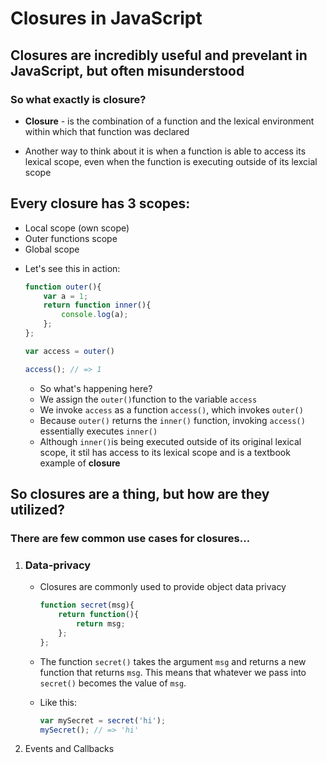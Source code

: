 # Closures in JavaScript
## Closures are incredibly useful and prevelant in JavaScript, but often misunderstood

### So what exactly is closure?
- **Closure** - is the combination of a function and the lexical environment within which that function was declared
 * Another way to think about it is when a function is able to access its lexical scope, even when the function is executing outside of its lexcial scope

## Every closure has 3 scopes:
 * Local scope (own scope)
 * Outer functions scope
 * Global scope
  - Let's see this in action:

    ```javascript
    function outer(){
        var a = 1;
        return function inner(){
            console.log(a);
        };
    };

    var access = outer() 

    access(); // => 1 
    ```
    * So what's happening here? 
     * We assign the `outer()`function to the variable `access`
     * We invoke `access` as a function `access()`, which invokes `outer()`
     * Because `outer()` returns the `inner()` function, invoking `access()` essentially executes `inner()`
     * Although `inner()`is being executed outside of its original lexical scope, it stil has access to its lexical scope and is a textbook example of **closure**


## So closures are a thing, but how are they utilized?
 ### There are few common use cases for closures...  
 1. ### Data-privacy
    * Closures are commonly used to provide object data privacy

        ```javascript
        function secret(msg){
            return function(){
                return msg;
            };
        };
        ```
    * The function `secret()` takes the argument `msg` and returns a new function that returns `msg`. This means that whatever we pass into `secret()` becomes the value of `msg`. 
    * Like this:
        ```javascript 
        var mySecret = secret('hi');
        mySecret(); // => 'hi'
        ```

 2. Events and Callbacks